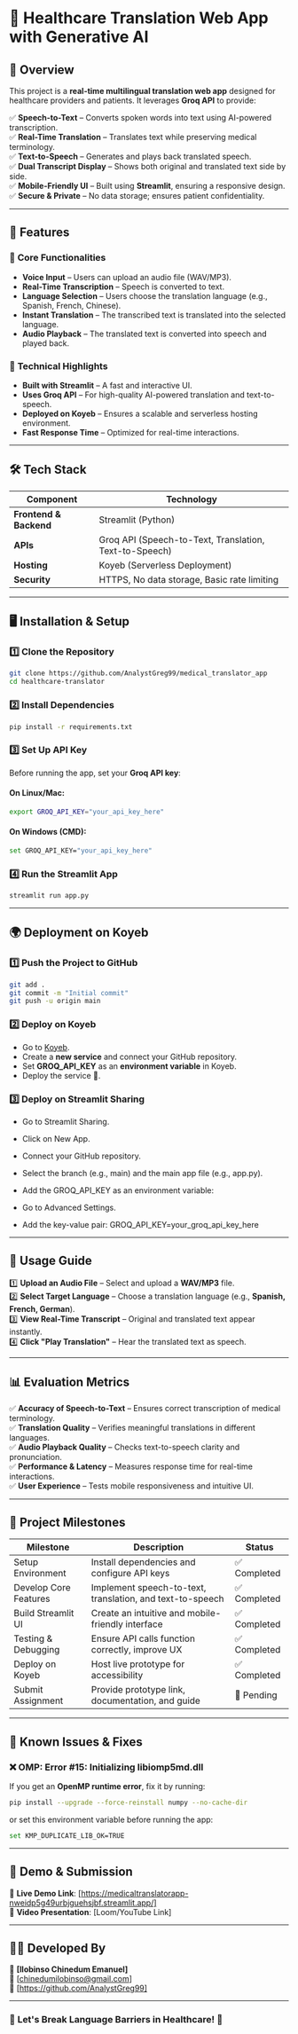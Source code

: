 # 🏥 Healthcare Translation Web App with Generative AI  

## 📌 Overview  

This project is a **real-time multilingual translation web app** designed for healthcare providers and patients. It leverages **Groq API** to provide:  

✅ **Speech-to-Text** – Converts spoken words into text using AI-powered transcription.  
✅ **Real-Time Translation** – Translates text while preserving medical terminology.  
✅ **Text-to-Speech** – Generates and plays back translated speech.  
✅ **Dual Transcript Display** – Shows both original and translated text side by side.  
✅ **Mobile-Friendly UI** – Built using **Streamlit**, ensuring a responsive design.  
✅ **Secure & Private** – No data storage; ensures patient confidentiality.  

---

## 🚀 Features  

### 🔹 **Core Functionalities**  
- **Voice Input** – Users can upload an audio file (WAV/MP3).  
- **Real-Time Transcription** – Speech is converted to text.  
- **Language Selection** – Users choose the translation language (e.g., Spanish, French, Chinese).  
- **Instant Translation** – The transcribed text is translated into the selected language.  
- **Audio Playback** – The translated text is converted into speech and played back.  

### 🔹 **Technical Highlights**  
- **Built with Streamlit** – A fast and interactive UI.  
- **Uses Groq API** – For high-quality AI-powered translation and text-to-speech.  
- **Deployed on Koyeb** – Ensures a scalable and serverless hosting environment.  
- **Fast Response Time** – Optimized for real-time interactions.  

---

## 🛠️ Tech Stack  

| Component       | Technology |
|----------------|------------|
| **Frontend & Backend** | Streamlit (Python) |
| **APIs**       | Groq API (Speech-to-Text, Translation, Text-to-Speech) |
| **Hosting**    | Koyeb (Serverless Deployment) |
| **Security**   | HTTPS, No data storage, Basic rate limiting |

---

## 🖥️ Installation & Setup  

### 1️⃣ **Clone the Repository**  
```bash
git clone https://github.com/AnalystGreg99/medical_translator_app
cd healthcare-translator
```

### 2️⃣ **Install Dependencies**  
```bash
pip install -r requirements.txt
```

### 3️⃣ **Set Up API Key**  
Before running the app, set your **Groq API key**:  
#### On Linux/Mac:
```bash
export GROQ_API_KEY="your_api_key_here"
```
#### On Windows (CMD):
```bash
set GROQ_API_KEY="your_api_key_here"
```

### 4️⃣ **Run the Streamlit App**  
```bash
streamlit run app.py
```

---

## 🌍 Deployment on Koyeb  

### 1️⃣ **Push the Project to GitHub**  
```bash
git add .
git commit -m "Initial commit"
git push -u origin main
```

### 2️⃣ **Deploy on Koyeb**  
- Go to [Koyeb](https://www.koyeb.com/).  
- Create a **new service** and connect your GitHub repository.  
- Set **GROQ_API_KEY** as an **environment variable** in Koyeb.  
- Deploy the service 🚀.  

### 3️⃣ Deploy on Streamlit Sharing
 - Go to Streamlit Sharing.

 - Click on New App.

 - Connect your GitHub repository.

 - Select the branch (e.g., main) and the main app file (e.g., app.py).

 - Add the GROQ_API_KEY as an environment variable:

 - Go to Advanced Settings.

 - Add the key-value pair: GROQ_API_KEY=your_groq_api_key_here
---

## 📖 Usage Guide  

1️⃣ **Upload an Audio File** – Select and upload a **WAV/MP3** file.  
2️⃣ **Select Target Language** – Choose a translation language (e.g., **Spanish, French, German**).  
3️⃣ **View Real-Time Transcript** – Original and translated text appear instantly.  
4️⃣ **Click "Play Translation"** – Hear the translated text as speech.  

---

## 📊 Evaluation Metrics  

✅ **Accuracy of Speech-to-Text** – Ensures correct transcription of medical terminology.  
✅ **Translation Quality** – Verifies meaningful translations in different languages.  
✅ **Audio Playback Quality** – Checks text-to-speech clarity and pronunciation.  
✅ **Performance & Latency** – Measures response time for real-time interactions.  
✅ **User Experience** – Tests mobile responsiveness and intuitive UI.  

---

## 📅 Project Milestones  

| Milestone           | Description | Status |
|---------------------|------------|--------|
| Setup Environment  | Install dependencies and configure API keys | ✅ Completed |
| Develop Core Features | Implement speech-to-text, translation, and text-to-speech | ✅ Completed |
| Build Streamlit UI  | Create an intuitive and mobile-friendly interface | ✅ Completed |
| Testing & Debugging | Ensure API calls function correctly, improve UX | ✅ Completed |
| Deploy on Koyeb     | Host live prototype for accessibility | ✅ Completed |
| Submit Assignment  | Provide prototype link, documentation, and guide | 🚀 Pending |

---

## 📌 Known Issues & Fixes  

### **❌ OMP: Error #15: Initializing libiomp5md.dll**
If you get an **OpenMP runtime error**, fix it by running:  
```bash
pip install --upgrade --force-reinstall numpy --no-cache-dir
```
or set this environment variable before running the app:  
```bash
set KMP_DUPLICATE_LIB_OK=TRUE
```


---

## 🎥 Demo & Submission  

📌 **Live Demo Link**: [https://medicaltranslatorapp-nweidp5g49urbjguehsjbf.streamlit.app/]  
📌 **Video Presentation**: [Loom/YouTube Link]  

---

## 👨‍💻 Developed By  

👤 **[Ilobinso Chinedum Emanuel]**  
📧 [chinedumilobinso@gmail.com]  
🔗 [https://github.com/AnalystGreg99]  

---

### 🚀 **Let's Break Language Barriers in Healthcare!** 🏥  
